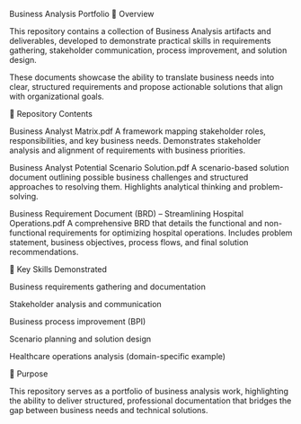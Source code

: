 Business Analysis Portfolio
📌 Overview

This repository contains a collection of Business Analysis artifacts and deliverables, developed to demonstrate practical skills in requirements gathering, stakeholder communication, process improvement, and solution design.

These documents showcase the ability to translate business needs into clear, structured requirements and propose actionable solutions that align with organizational goals.

📂 Repository Contents

Business Analyst Matrix.pdf
A framework mapping stakeholder roles, responsibilities, and key business needs. Demonstrates stakeholder analysis and alignment of requirements with business priorities.

Business Analyst Potential Scenario Solution.pdf
A scenario-based solution document outlining possible business challenges and structured approaches to resolving them. Highlights analytical thinking and problem-solving.

Business Requirement Document (BRD) – Streamlining Hospital Operations.pdf
A comprehensive BRD that details the functional and non-functional requirements for optimizing hospital operations. Includes problem statement, business objectives, process flows, and final solution recommendations.

🎯 Key Skills Demonstrated

Business requirements gathering and documentation

Stakeholder analysis and communication

Business process improvement (BPI)

Scenario planning and solution design

Healthcare operations analysis (domain-specific example)

🚀 Purpose

This repository serves as a portfolio of business analysis work, highlighting the ability to deliver structured, professional documentation that bridges the gap between business needs and technical solutions.
